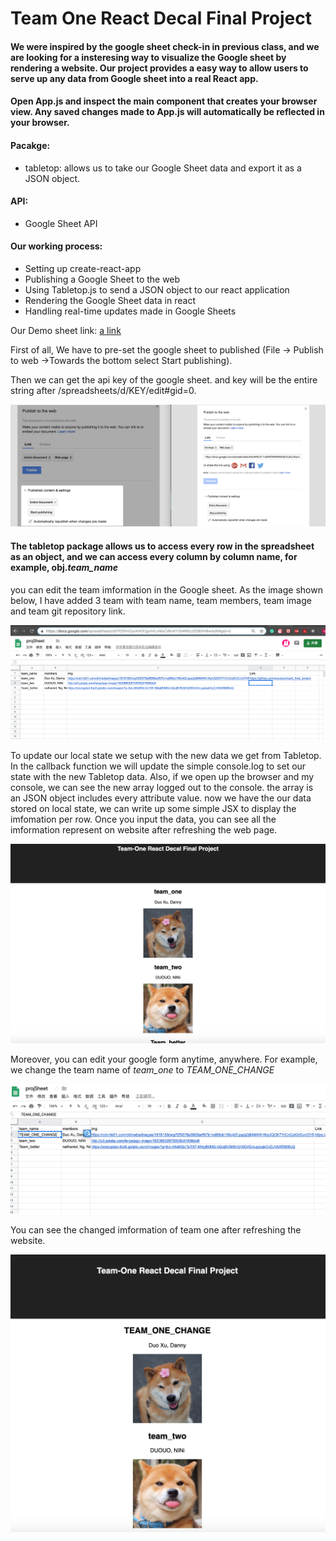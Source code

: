 

# Team One React Decal Final Project #

#### We were inspired by the google sheet check-in in previous class, and we are looking for a insteresing way to visualize the Google sheet by rendering a website. Our project provides a easy way to allow users to serve up any data from Google sheet into a real React app. ####

#### Open App.js and inspect the main component that creates your browser view. Any saved changes made to App.js will automatically be reflected in your browser. ####

#### Pacakge: ####
- tabletop: allows us to take our Google Sheet data and export it as a JSON object. 

#### API: ####
- Google Sheet API


#### Our working process: ####
- Setting up create-react-app
- Publishing a Google Sheet to the web
- Using Tabletop.js to send a JSON object to our react application
- Rendering the Google Sheet data in react
- Handling real-time updates made in Google Sheets

Our Demo sheet link: 
[a link](https://docs.google.com/spreadsheets/d/1fO0fmOyoXHGfJgvhVLxNlyCdKvkYVS4R8zzEDIBXH9w/edit#gid=0)

First of all, We have to pre-set the google sheet to published (File -> Publish to web ->Towards the bottom select Start publishing). 

Then we can get the api key of the google sheet. and key will be the entire string after /spreadsheets/d/KEY/edit#gid=0.

![ScreenShot](https://github.com/xxxuduo/react_final_project/blob/master/ScreenShot/screenshotpublish.jpeg)

#### The tabletop package allows us to access every row in the spreadsheet as an object, and we can access every column by column name, for example, obj.*team_name* ####


you can edit the team imformation in the Google sheet. As the image shown below, I have added 3 team with team name, team members, team image and team git repository link.

![ScreenShot](https://github.com/xxxuduo/react_final_project/blob/master/ScreenShot/ScreenShot1.png)

To update our local state we setup with the new data we get from Tabletop. In the callback function we will update the simple console.log to set our state with the new Tabletop data.
Also, if we open up the browser and my console, we can see the new array logged out to the console. the array is an JSON object includes every attribute value.
now we have the our data stored on local state, we can write up some simple JSX to display the imfomation per row.
Once you input the data, you can see all the imformation represent on website after refreshing the web page.

![ScreenShot](https://github.com/xxxuduo/react_final_project/blob/master/ScreenShot/ScreenShot2.png)

Moreover, you can edit your google form anytime, anywhere. For example, we change the team name of *team_one* to *TEAM_ONE_CHANGE*

![ScreenShot](https://github.com/xxxuduo/react_final_project/blob/master/ScreenShot/ScreenShot3.png)

You can see the changed imformation of team one after refreshing the website.

![ScreenShot](https://github.com/xxxuduo/react_final_project/blob/master/ScreenShot/ScreenShot4.png)






